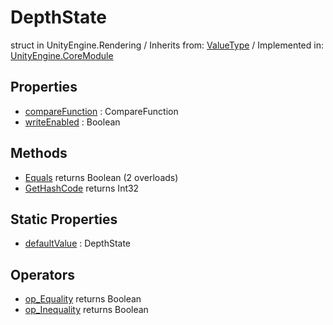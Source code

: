 # DepthState
struct in UnityEngine.Rendering
 / Inherits from: <a href="https://docs.unity3d.com/6000.1/Documentation/ScriptReference/ValueType.html">ValueType</a> / Implemented in: <a href="https://docs.unity3d.com/6000.1/Documentation/ScriptReference/UnityEngine.CoreModule.html">UnityEngine.CoreModule</a>

## Properties
- <a href="https://docs.unity3d.com/6000.1/Documentation/ScriptReference/DepthState-compareFunction.html">compareFunction</a> : CompareFunction
- <a href="https://docs.unity3d.com/6000.1/Documentation/ScriptReference/DepthState-writeEnabled.html">writeEnabled</a> : Boolean

## Methods
- <a href="https://docs.unity3d.com/6000.1/Documentation/ScriptReference/DepthState.Equals.html">Equals</a> returns Boolean (2 overloads)
- <a href="https://docs.unity3d.com/6000.1/Documentation/ScriptReference/DepthState.GetHashCode.html">GetHashCode</a> returns Int32

## Static Properties
- <a href="https://docs.unity3d.com/6000.1/Documentation/ScriptReference/DepthState-defaultValue.html">defaultValue</a> : DepthState

## Operators
- <a href="https://docs.unity3d.com/6000.1/Documentation/ScriptReference/DepthState.op_Equality.html">op_Equality</a> returns Boolean
- <a href="https://docs.unity3d.com/6000.1/Documentation/ScriptReference/DepthState.op_Inequality.html">op_Inequality</a> returns Boolean
